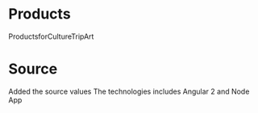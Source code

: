 # Products
ProductsforCultureTripArt

# Source
Added the source values The technologies includes Angular 2 and Node App